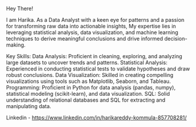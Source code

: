 Hey There!

I am Harika. As a Data Analyst with a keen eye for patterns and a passion for transforming raw data into actionable insights, My expertise lies in leveraging statistical analysis, data visualization, and machine learning techniques to derive meaningful conclusions and drive informed decision-making.

Key Skills:
Data Analysis: Proficient in cleaning, exploring, and analyzing large datasets to uncover trends and patterns.
Statistical Analysis: Experienced in conducting statistical tests to validate hypotheses and draw robust conclusions.
Data Visualization: Skilled in creating compelling visualizations using tools such as Matplotlib, Seaborn, and Tableau.
Programming: Proficient in Python for data analysis (pandas, numpy), statistical modeling (scikit-learn), and data visualization.
SQL: Solid understanding of relational databases and SQL for extracting and manipulating data.

Linkedin - https://www.linkedin.com/in/harikareddy-kommula-857708281/
